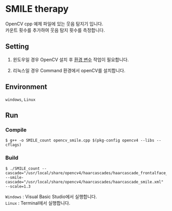 # SMILE therapy

OpenCV cpp 예제 파일에 있는 웃음 탐지기 입니다.  
카운트 횟수를 추가하여 웃음 탐지 횟수를 측정합니다.

## Setting

1. 윈도우일 경우 OpenCV 설치 후 [환경 변수](https://3001ssw.tistory.com/162) 작업이 필요합니다.  

2. 리눅스일 경우 Command 환경에서 openCV를 설치합니다. 

## Environment

`windows`, `Linux`

## Run

### Compile
```
$ g++ -o SMILE_count opencv_smile.cpp $(pkg-config opencv4 --libs --cflags)
```
### Build
```
$ ./SMILE_count --cascade="/usr/local/share/opencv4/haarcascades/haarcascade_frontalface_alt.xml" --smile-cascade="/usr/local/share/opencv4/haarcascades/haarcascade_smile.xml" --scale=1.3
```
`Windows` : Visual Basic Studio에서 실행합니다.  
`Linux`   : Terminal에서 실행합니다.
